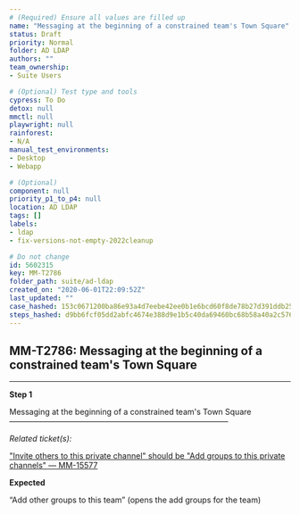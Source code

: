 ```yaml
---
# (Required) Ensure all values are filled up
name: "Messaging at the beginning of a constrained team's Town Square"
status: Draft
priority: Normal
folder: AD LDAP
authors: ""
team_ownership: 
- Suite Users

# (Optional) Test type and tools
cypress: To Do
detox: null
mmctl: null
playwright: null
rainforest: 
- N/A
manual_test_environments: 
- Desktop
- Webapp

# (Optional)
component: null
priority_p1_to_p4: null
location: AD LDAP
tags: []
labels: 
- ldap
- fix-versions-not-empty-2022cleanup

# Do not change
id: 5602315
key: MM-T2786
folder_path: suite/ad-ldap
created_on: "2020-06-01T22:09:52Z"
last_updated: ""
case_hashed: 153c0671200ba86e93a4d7eebe42ee0b1e6bcd60f8de78b27d391ddb251d1e019d1322abc64c7d813eb7362957238835
steps_hashed: d9bb6fcf05dd2abfc4674e388d9e1b5c40da69460bc68b58a40a2c5768753b958a23bb166b87edf4973d4d44d04c7228
---
```


## MM-T2786: Messaging at the beginning of a constrained team's Town Square

---

**Step 1**

Messaging at the beginning of a constrained team's Town Square\
————————————————————————————

_Related ticket(s):_

["Invite others to this private channel" should be "Add groups to this private channels" — MM-15577](https://mattermost.atlassian.net/browse/MM-15577)

**Expected**

“Add other groups to this team” (opens the add groups for the team)
